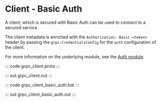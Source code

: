 # Client - Basic Auth

A client, which is secured with Basic Auth can be used to connect to a secured service.

The client metadata is enriched with the `Authorization: Basic <token>` header by passing the `grpc:CredentialsConfig` for the `auth` configuration of the client.

For more information on the underlying module, see the [Auth module](https://lib.ballerina.io/ballerina/auth/latest/).

::: code grpc_client.proto :::

::: out grpc_client.out :::

::: code grpc_client_basic_auth.bal :::

::: out grpc_client_basic_auth.out :::